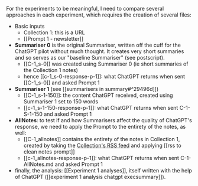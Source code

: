 For the experiments to be meaningful, I need to compare several approaches in each experiment, which requires the creation of several files:

- Basic inputs
	- Collection 1: this is a URL
	- [[Prompt 1 - newsletter]]
- **Summariser 0** is the original Summariser, written off the cuff for the ChatGPT pilot without much thought. It creates very short summaries and so serves as our "baseline Summariser" (see postscript).
	- [[C-1_s-0]] was created using Summariser 0 (ie short summaries of the Collection 1 notes)
	- hence [[c-1_s-0-response-p-1]]: what ChatGPT returns when sent [[C-1_s-0]] and asked Prompt 1
- **Summariser 1** (see [[summarisers in summary#^29496d]])
	- [[C-1_s-1-150]]: the content ChatGPT received, created using Summariser 1 set to 150 words
	- [[c-1_s-1-150-response-p-1]]: what ChatGPT returns when sent C-1-S-1-150 and asked Prompt 1
- **AllNotes**: to test if and how Summarisers affect the quality of ChatGPT's response, we need to apply the Prompt to the entirety of the notes, as well:
	- [[C-1_allnotes]] contains the entirety of the notes in Collection 1, created by taking the [Collection's RSS feed](https://myhub.ai/rss/@mathewlowry/?tags=creativity&types=like&timeframe=anytime&quality=all&tags=innovation) and applying [[rss to clean notes prompt]]
	- [[c-1_allnotes-response-p-1]]: what ChatGPT returns when sent C-1-AllNotes.md and asked Prompt 1
- finally, the analysis: [[Experiment 1 analyses]], itself written with the help of ChatGPT ([[experiment 1 analysis chatgpt execsummary]]).